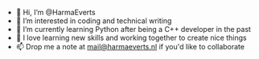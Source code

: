 - 👋 Hi, I’m @HarmaEverts
- 👀 I’m interested in coding and technical writing
- 🌱 I’m currently learning Python after being a C++ developer in the past
- 💞️ I love learning new skills and working together to create nice things 
- 📫 Drop me a note at mail@harmaeverts.nl if you'd like to collaborate
